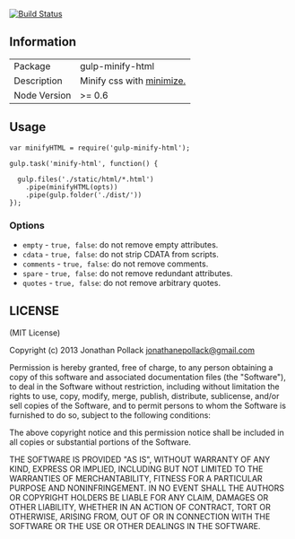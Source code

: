 [![Build Status](https://travis-ci.org/jonathanepollack/gulp-minify-html.png?branch=master)](https://travis-ci.org/jonathanepollack/gulp-minify-html)
## Information

<table>
<tr> 
<td>Package</td><td>gulp-minify-html</td>
</tr>
<tr>
<td>Description</td>
<td>Minify css with <a href="https://github.com/Moveo/minimize">minimize.</a></td>
</tr>
<tr>
<td>Node Version</td>
<td>>= 0.6</td>
</tr>
</table>

## Usage

```
var minifyHTML = require('gulp-minify-html');

gulp.task('minify-html', function() {

  gulp.files('./static/html/*.html')
    .pipe(minifyHTML(opts))
    .pipe(gulp.folder('./dist/'))
});
```
### Options
* `empty` - `true, false`: do not remove empty attributes.
* `cdata` - `true, false`: do not strip CDATA from scripts.
* `comments` - `true, false`: do not remove comments.
* `spare` - `true, false`: do not remove redundant attributes.
* `quotes` - `true, false`: do not remove arbitrary quotes.


## LICENSE

(MIT License)

Copyright (c) 2013 Jonathan Pollack <jonathanepollack@gmail.com>

Permission is hereby granted, free of charge, to any person obtaining
a copy of this software and associated documentation files (the
"Software"), to deal in the Software without restriction, including
without limitation the rights to use, copy, modify, merge, publish,
distribute, sublicense, and/or sell copies of the Software, and to
permit persons to whom the Software is furnished to do so, subject to
the following conditions:

The above copyright notice and this permission notice shall be
included in all copies or substantial portions of the Software.

THE SOFTWARE IS PROVIDED "AS IS", WITHOUT WARRANTY OF ANY KIND,
EXPRESS OR IMPLIED, INCLUDING BUT NOT LIMITED TO THE WARRANTIES OF
MERCHANTABILITY, FITNESS FOR A PARTICULAR PURPOSE AND
NONINFRINGEMENT. IN NO EVENT SHALL THE AUTHORS OR COPYRIGHT HOLDERS BE
LIABLE FOR ANY CLAIM, DAMAGES OR OTHER LIABILITY, WHETHER IN AN ACTION
OF CONTRACT, TORT OR OTHERWISE, ARISING FROM, OUT OF OR IN CONNECTION
WITH THE SOFTWARE OR THE USE OR OTHER DEALINGS IN THE SOFTWARE.
